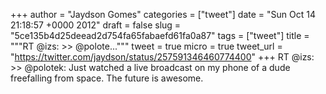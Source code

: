 
+++
author = "Jaydson Gomes"
categories = ["tweet"]
date = "Sun Oct 14 21:18:57 +0000 2012"
draft = false
slug = "5ce135b4d25deead2d754fa65fabaefd61fa0a87"
tags = ["tweet"]
title = """RT @izs: &gt;&gt; @polote..."""
tweet = true
micro = true
tweet_url = "https://twitter.com/jaydson/status/257591346460774400"
+++
RT @izs: &gt;&gt; @polotek: Just watched a live broadcast on my phone of a dude freefalling from space. The future is awesome.
